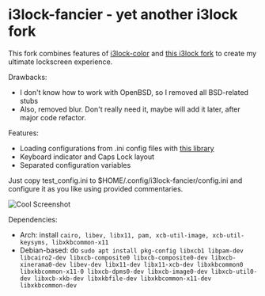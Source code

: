 i3lock-fancier - yet another i3lock fork
========================================

This fork combines features of [i3lock-color](https://github.com/chrjguill/i3lock-color)
and [this i3lock fork](https://github.com/cac03/i3lock/commits/master) to
create my ultimate lockscreen experience.

Drawbacks:
* I don't know how to work with OpenBSD, so I removed all BSD-related stubs
* Also, removed blur. Don't really need it, maybe will add it later, after
major code refactor.

Features:
* Loading configurations from .ini config files with [this library](https://github.com/rxi/ini)
* Keyboard indicator and Caps Lock layout
* Separated configuration variables

Just copy test_config.ini to $HOME/.config/i3lock-fancier/config.ini and
configure it as you like using provided commentaries.

![Cool Screenshot](https://raw.githubusercontent.com/SuperPrower/i3lock-fancier/master/screenshot.png)

Dependencies:
* Arch: install `cairo, libev, libx11, pam, xcb-util-image, xcb-util-keysyms, libxkbcommon-x11`
* Debian-based: do `sudo apt install pkg-config libxcb1 libpam-dev libcairo2-dev libxcb-composite0 libxcb-composite0-dev libxcb-xinerama0-dev libev-dev libx11-dev libx11-xcb-dev libxkbcommon0 libxkbcommon-x11-0 libxcb-dpms0-dev libxcb-image0-dev libxcb-util0-dev libxcb-xkb-dev libxkbfile-dev libxkbcommon-x11-dev libxkbcommon-dev`
